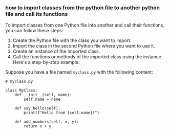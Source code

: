### how to import classes from the python file to another python file and call its functions

To import classes from one Python file into another and call their functions, you can follow these steps:

1. Create the Python file with the class you want to import.
2. Import the class in the second Python file where you want to use it.
3. Create an instance of the imported class.
4. Call the functions or methods of the imported class using the instance.
Here's a step-by-step example:

Suppose you have a file named `myclass.py` with the following content:

```commandline
# myclass.py

class MyClass:
    def __init__(self, name):
        self.name = name

    def say_hello(self):
        print(f"Hello from {self.name}!")

    def add_numbers(self, x, y):
        return x + y

```